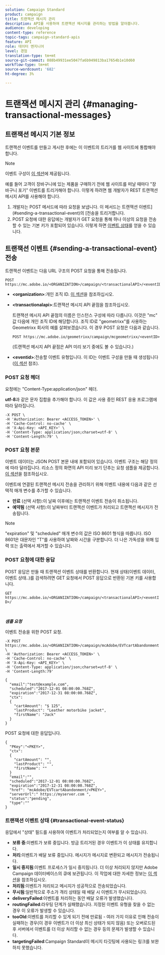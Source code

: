 ```yaml
---
solution: Campaign Standard
product: campaign
title: 트랜잭션 메시지 관리
description: API를 사용하여 트랜잭션 메시지를 관리하는 방법을 알아봅니다.
audience: developing
content-type: reference
topic-tags: campaign-standard-apis
feature: API
role: 데이터 엔지니어
level: 경험
translation-type: tm+mt
source-git-commit: 088b49931ee5047fa6b949813ba17654b1e10d60
workflow-type: tm+mt
source-wordcount: '682'
ht-degree: 3%

---
```



# 트랜잭션 메시지 관리 {#managing-transactional-messages}

## 트랜잭션 메시지 기본 정보

트랜잭션 이벤트를 만들고 게시한 후에는 이 이벤트의 트리거를 웹 사이트에 통합해야 합니다.

>[!NOTE]
>
>이벤트 구성이 [이 섹션](../../channels/using/configuring-transactional-event.md)에 제공됩니다.

예를 들어 고객이 장바구니에 있는 제품을 구매하기 전에 웹 사이트를 떠날 때마다 &quot;장바구니 포기&quot; 이벤트를 트리거해야 합니다. 이렇게 하려면 웹 개발자가 REST 트랜잭션 메시지 API를 사용해야 합니다.

1. 개발자는 POST 메서드에 따라 요청을 보냅니다. 이 메서드는 트랜잭션 이벤트](#sending-a-transactional-event)의 [전송을 트리거합니다.
1. POST 요청에 대한 응답에는 개발자가 GET 요청을 통해 하나 이상의 요청을 전송할 수 있는 기본 키가 포함되어 있습니다. 이렇게 하면 [이벤트 상태](#transactional-event-status)를 얻을 수 있습니다.

## 트랜잭션 이벤트 {#sending-a-transactional-event} 전송

트랜잭션 이벤트는 다음 URL 구조의 POST 요청을 통해 전송됩니다.

```
POST https://mc.adobe.io/<ORGANIZATION>/campaign/<transactionalAPI>/<eventID>
```

* **&lt;organization>**:개인 조직 ID. [이 섹션](../../api/using/must-read.md)을 참조하십시오.

* **&lt;transactionalapi>**:트랜잭션 메시지 API 끝점을 참조하십시오.

   트랜잭션 메시지 API 끝점의 이름은 인스턴스 구성에 따라 다릅니다. 이것은 &quot;mc&quot; 값 다음에 개인 조직 ID에 해당합니다. 조직 ID로 &quot;geometrixx&quot;를 사용하는 Geometrixx 회사의 예를 살펴보겠습니다. 이 경우 POST 요청은 다음과 같습니다.

   `POST https://mc.adobe.io/geometrixx/campaign/mcgeometrixx/<eventID>`

   (트랜잭션 메시지 API 끝점은 API 미리 보기 중에도 볼 수 있습니다.)

* **&lt;eventid>**:전송할 이벤트 유형입니다. 이 ID는 이벤트 구성을 만들 때 생성됩니다([이 섹션](../../channels/using/configuring-transactional-event.md#creating-an-event) 참조).

### POST 요청 헤더

요청에는 &quot;Content-Type:application/json&quot; 헤더.

**utf-8**&#x200B;과 같은 문자 집합을 추가해야 합니다. 이 값은 사용 중인 REST 응용 프로그램에 따라 달라집니다.

```
-X POST \
-H 'Authorization: Bearer <ACCESS_TOKEN>' \
-H 'Cache-Control: no-cache' \
-H 'X-Api-Key: <API_KEY>' \
-H 'Content-Type: application/json;charset=utf-8' \
-H 'Content-Length:79' \
```

### POST 요청 본문

이벤트 데이터는 JSON POST 본문 내에 포함되어 있습니다. 이벤트 구조는 해당 정의에 따라 달라집니다. 리소스 정의 화면의 API 미리 보기 단추는 요청 샘플을 제공합니다. [이 섹션](../../channels/using/publishing-transactional-event.md#previewing-and-publishing-the-event)을 참조하십시오.

이벤트에 연결된 트랜잭션 메시지 전송을 관리하기 위해 이벤트 내용에 다음과 같은 선택적 매개 변수를 추가할 수 있습니다.

* **만료** (선택 사항):이 날짜 이후에는 트랜잭션 이벤트 전송이 취소됩니다.
* **예약됨** (선택 사항):이 날짜부터 트랜잭션 이벤트가 처리되고 트랜잭션 메시지가 전송됩니다.

>[!NOTE]
>
>&quot;expiration&quot; 및 &quot;scheduled&quot; 매개 변수의 값은 ISO 8601 형식을 따릅니다. ISO 8601은 대문자인 &quot;T&quot;를 사용하여 날짜와 시간을 구분합니다. 더 나은 가독성을 위해 입력 또는 출력에서 제거할 수 있습니다.

### POST 요청에 대한 응답

POST 응답은 만들 때 트랜잭션 이벤트 상태를 반환합니다. 현재 상태(이벤트 데이터, 이벤트 상태..)를 검색하려면 GET 요청에서 POST 응답으로 반환된 기본 키를 사용합니다.

`GET https://mc.adobe.io/<ORGANIZATION>/campaign/<transactionalAPI>/<eventID>/`

<br/>

***샘플 요청***

이벤트 전송을 위한 POST 요청.

```
-X POST https://mc.adobe.io/<ORGANIZATION>/campaign/mcAdobe/EVTcartAbandonment \
-H 'Authorization: Bearer <ACCESS_TOKEN>' \
-H 'Cache-Control: no-cache' \
-H 'X-Api-Key: <API_KEY>' \
-H 'Content-Type: application/json;charset=utf-8' \
-H 'Content-Length:79'

{
  "email":"test@example.com",
  "scheduled":"2017-12-01 08:00:00.768Z",
  "expiration":"2017-12-31 08:00:00.768Z",
  "ctx":
  {
    "cartAmount": "$ 125",
    "lastProduct": "Leather motorbike jacket",
    "firstName": "Jack"
  }
}
```

POST 요청에 대한 응답입니다.

```
{
  "PKey":"<PKEY>",
  "ctx":
  {
    "cartAmount": "",
    "lastProduct": "",
    "firstName": ""
  }
  "email":"",
  "scheduled":"2017-12-01 08:00:00.768Z",
  "expiration":"2017-12-31 08:00:00.768Z",
  "href": "mcAdobe/EVTcartAbandonment/<PKEY>",
  "serverUrl":" https://myserver.com ",
  "status":"pending",
  "type":""
}
```

### 트랜잭션 이벤트 상태 {#transactional-event-status}

응답에서 &quot;상태&quot; 필드를 사용하여 이벤트가 처리되었는지 여부를 알 수 있습니다.

* **보류 중**:이벤트가 보류 중입니다. 방금 트리거된 경우 이벤트가 이 상태를 유지합니다.
* **처리**:이벤트가 배달 보류 중입니다. 메시지가 메시지로 변환되고 메시지가 전송됩니다.
* **일시 중지됨**:이벤트 프로세스가 일시 중지됩니다. 더 이상 처리되지 않지만 Adobe Campaign 데이터베이스의 큐에 보관됩니다. 이 작업에 대한 자세한 정보는 [이 섹션](../../channels/using/publishing-transactional-message.md#suspending-a-transactional-message-publication)을 참조하십시오.
* **처리됨**:이벤트가 처리되고 메시지가 성공적으로 전송되었습니다.
* **무시됨**:일반적으로 주소가 격리 상태일 때 배달 시 이벤트가 무시되었습니다.
* **deliveryFailed**:이벤트를 처리하는 동안 배달 오류가 발생했습니다.
* **routingFailed**:라우팅 단계가 실패했습니다. 지정된 이벤트 유형을 찾을 수 없는 경우 이 오류가 발생할 수 있습니다.
* **tooOld**:이벤트를 처리할 수 있게 되기 전에 만료됨 - 여러 가지 이유로 인해 전송이 실패하는 경우(이 경우 이벤트가 더 이상 최신 상태가 되지 않음) 또는 오버로드된 후 서버에서 이벤트를 더 이상 처리할 수 없는 경우 등의 문제가 발생할 수 있습니다.
* **targetingFailed**:Campaign Standard이 메시지 타깃팅에 사용되는 링크를 보완하지 못했습니다.
